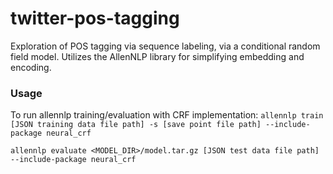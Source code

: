 # twitter-pos-tagging
Exploration of POS tagging via sequence labeling, via a conditional random field model.
Utilizes the AllenNLP library for simplifying embedding and encoding.


### Usage
To run allennlp training/evaluation with CRF implementation:
```allennlp train [JSON training data file path] -s [save point file path] --include-package neural_crf```

```allennlp evaluate <MODEL_DIR>/model.tar.gz [JSON test data file path] --include-package neural_crf```
